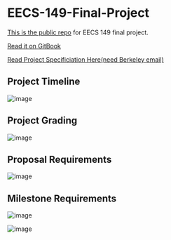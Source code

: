# EECS-149-Final-Project

[This is the public repo](https://github.com/jimchen2/EECS-149-Final-Project/) for EECS 149 final project.

[Read it on GitBook](https://berkeley-7.gitbook.io/pro/)

[Read Project Specificiation Here(need Berkeley email)](https://docs.google.com/presentation/d/1jiR4E24v54jFYYljphL4_W85KDIMmt6cjT26hHcKnxk/edit?usp=sharing)
&#x20;

&#x20;

## Project Timeline

![image](https://github.com/jimchen2/EECS-149-Final-Project/assets/123833550/203c344d-8ea0-4e29-bcda-fbc39cd2cde2)

## Project Grading

![image](https://github.com/jimchen2/EECS-149-Final-Project/assets/123833550/56243308-1d9e-4659-ad4b-89df1fee2cd2)

## Proposal Requirements

![image](https://github.com/jimchen2/EECS-149-Final-Project/assets/123833550/56c66ddc-9b77-4f73-91a3-79ba3f75356b)

## Milestone Requirements
![image](https://github.com/jimchen2/EECS-149-Final-Project/assets/123833550/d4600d03-c31d-4cab-9018-f5faa08c8cd3)

![image](https://github.com/jimchen2/EECS-149-Final-Project/assets/123833550/6342cdc5-cc17-4be7-9ad7-b2f463d64e16)
